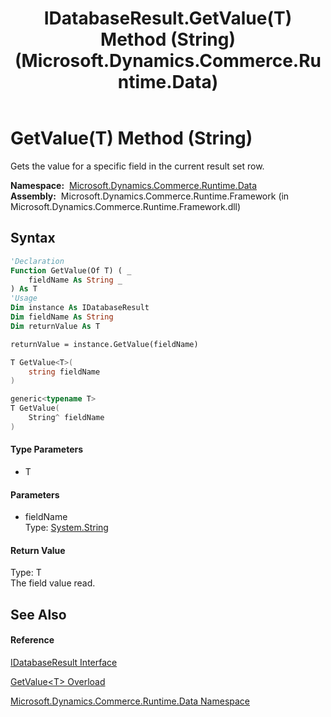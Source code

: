 ﻿---
title: IDatabaseResult.GetValue(T) Method (String) (Microsoft.Dynamics.Commerce.Runtime.Data)
TOCTitle: GetValue(T) Method (String)
ms:assetid: M:Microsoft.Dynamics.Commerce.Runtime.Data.IDatabaseResult.GetValue``1(System.String)
ms:mtpsurl: https://technet.microsoft.com/en-us/library/Dn968350(v=AX.60)
ms:contentKeyID: 65320966
ms.date: 05/18/2015
mtps_version: v=AX.60
dev_langs:
- vb
- csharp
- c++
---

# GetValue(T) Method (String)

Gets the value for a specific field in the current result set row.

**Namespace:**  [Microsoft.Dynamics.Commerce.Runtime.Data](microsoft-dynamics-commerce-runtime-data-namespace.md)  
**Assembly:**  Microsoft.Dynamics.Commerce.Runtime.Framework (in Microsoft.Dynamics.Commerce.Runtime.Framework.dll)

## Syntax

``` vb
'Declaration
Function GetValue(Of T) ( _
    fieldName As String _
) As T
'Usage
Dim instance As IDatabaseResult
Dim fieldName As String
Dim returnValue As T

returnValue = instance.GetValue(fieldName)
```

``` csharp
T GetValue<T>(
    string fieldName
)
```

``` c++
generic<typename T>
T GetValue(
    String^ fieldName
)
```

#### Type Parameters

  - T

#### Parameters

  - fieldName  
    Type: [System.String](https://technet.microsoft.com/en-us/library/s1wwdcbf\(v=ax.60\))  

#### Return Value

Type: T  
The field value read.  

## See Also

#### Reference

[IDatabaseResult Interface](idatabaseresult-interface-microsoft-dynamics-commerce-runtime-data.md)

[GetValue\<T\> Overload](idatabaseresult-getvalue-t-method-microsoft-dynamics-commerce-runtime-data.md)

[Microsoft.Dynamics.Commerce.Runtime.Data Namespace](microsoft-dynamics-commerce-runtime-data-namespace.md)

